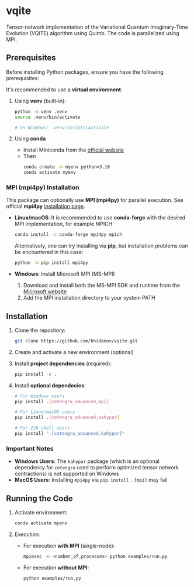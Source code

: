 # vqite
Tensor-network implementation of the Variational Quantum Imaginary-Time Evolution (VQITE) algorithm using Quimb. The code is parallelized using MPI.


## Prerequisites

Before installing Python packages, ensure you have the following prerequisites:

It's recommended to use a **virtual environment**:

1. Using **venv** (built-in):
   ```bash
   python -m venv .venv
   source .venv/bin/activate  
   
   # On Windows: .venv\Scripts\activate
   ```
2. Using **conda**

   - Install Miniconda from the [official website](https://docs.conda.io/en/latest/miniconda.html)
   - Then
      ```bash
      conda create -n myenv python=3.10
      conda activate myenv
      ```

### MPI (mpi4py) Installation

This package can optionally use **MPI (mpi4py)** for parallel execution. See official **mpi4py** [installation page](https://mpi4py.readthedocs.io/en/4.0.3/install.html).


- **Linux/macOS**: It is recommended to use **conda-forge** with the desired MPI implementation, for example MPICH:
  ```bash
  conda install -c conda-forge mpi4py mpich
  ```
  Alternatively, one can try installing via **pip**, but installation problems can be encountered in this case:
  
  ```bash
  python -m pip install mpi4py
  ```

- **Windows**: Install Microsoft MPI (MS-MPI)
  1. Download and install both the MS-MPI SDK and runtime from the [Microsoft website](https://learn.microsoft.com/en-us/message-passing-interface/microsoft-mpi)
  2. Add the MPI installation directory to your system PATH

## Installation

1. Clone the repository:
   ```bash
   git clone https://github.com/khidanov/vqite.git
   ```

2. Create and activate a new environment (optional)

3. Install **project dependencies** (required):
   ```bash
   pip install -e .
   ```

4. Install **optional dependecies**:
   ```bash
   # For Windows users 
   pip install .[cotengra_advanced,mpi]

   # For Linux/macOS users
   pip install .[cotengra_advanced,kahypar]

   # For Zsh shell users
   pip install ".[cotengra_advanced,kahypar]"
   ```

### Important Notes

- **Windows Users**: The `kahypar` package (which is an optional dependency for `cotengra` used to perform optimized tensor network contractions) is not supported on Windows
- **MacOS Users**: Installing `mpi4py` via `pip install .[mpi]` may fail

## Running the Code

1. Activate environment:
   ```bash
   conda activate myenv
   ```

2. Execution:
   - For execution **with MPI** (single-node):
      ```bash
      mpiexec -n <number_of_processes> python examples/run.py
      ```
   - For execution **without MPI**:
      ``` bash
      python examples/run.py
      ```
